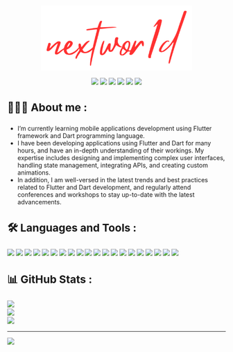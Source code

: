<p align="center">
  <a href="https://github.com/nextwor1d">
    <img height="150" src="https://github.com/nextwor1d/nextwor1d/blob/main/nextwor1d.png"/></a>
</p>

<p align="center">
  <a href="https://t.me/flutter_ninja"><img src="https://img.shields.io/badge/telegram-1da1f2?style=for-the-badge&logo=telegram&logoColor=white&color=27a0df"/></a> 
  <a href="https://instagram.com/flutter_hero"><img src="https://img.shields.io/badge/INSTAGRAM-E1306C?style=for-the-badge&logo=instagram&logoColor=white"/></a>
  <a href="https://youtube.com/@nextwor1d"><img src="https://img.shields.io/badge/youtube-1da1f2?style=for-the-badge&logo=youtube&logoColor=white&color=ff0000&"/></a>
  <a href="https://stackoverflow.com/users/21555356"><img src="https://img.shields.io/badge/stackoverflow-f27f25?style=for-the-badge&logo=stackoverflow&logoColor=white&color=f27f25"/></a>
  <a href="https://twitter.com/nextwor1d"><img src="https://img.shields.io/badge/twitter-1da1f2?style=for-the-badge&logo=twitter&logoColor=white&color=1da1f2"/></a>
  <a href="https://linkedin.com/in/nextwor1d"><img src="https://img.shields.io/badge/linkedin-0c67c2?style=for-the-badge&logo=linkedin"/></a>
</p>


## <summary><h3>🧑🏻‍💻 About me :</h3></summary>

- I’m currently learning mobile applications development using Flutter framework and Dart programming language.
- I have been developing applications using Flutter and Dart for many hours, and have an in-depth understanding of their workings. My expertise includes designing and implementing complex user interfaces, handling state management, integrating APIs, and creating custom animations.
- In addition, I am well-versed in the latest trends and best practices related to Flutter and Dart development, and regularly attend conferences and workshops to stay up-to-date with the latest advancements.
  
## <summary><h3>🛠️ Languages and Tools :</h3></summary>

<a href="https://en.wikipedia.org/wiki/HTML5"><img src="https://img.shields.io/badge/HTML5-db4b31?logo=html5&logoColor=white"/></a>
<a href="https://en.wikipedia.org/wiki/CSS3"><img src="https://img.shields.io/badge/CSS3-1572b6?logo=CSS3&logoColor=white"/></a>
<a href="https://tailwindcss.com"><img src="https://img.shields.io/badge/TAILWIND%20CSS-38bdf8?logo=tailwindcss&logoColor=white"/></a>
<a href="https://en.wikipedia.org/wiki/JavaScript"><img src="https://img.shields.io/badge/JAVASCRIPT-f0db4f?logo=JAVASCRIPT&logoColor=white"/></a>
<a href="https://react.dev"><img src="https://img.shields.io/badge/REACT-149eca?logo=React&logoColor=white"/></a>
<a href="https://nextjs.org"><img src="https://img.shields.io/badge/NEXT.JS-black?logo=nextdotjs&logoColor=white"/></a>
<a href="https://nodejs.org"><img src="https://img.shields.io/badge/NODE.JS-79b300?logo=nodedotjs&logoColor=white"/></a>
<a href="https://www.postgresql.org"><img src="https://img.shields.io/badge/POSTGRESQL-699dc9?logo=postgresql&logoColor=white"/></a>
<a href="https://graphql.org"><img src="https://img.shields.io/badge/GRAPHQL-de33a6?logo=GRAPHQL&logoColor=white"/></a>
<a href="https://dart.dev"><img src="https://img.shields.io/badge/DART-2bb7f6?logo=DART&logoColor=white"/></a>
<a href="https://flutter.dev"><img src="https://img.shields.io/badge/FLUTTER-015393?logo=flutter&logoColor=white"/></a>
<a href="https://firebase.google.com"><img src="https://img.shields.io/badge/FIREBASE-ffcb2b?logo=FIREBASE&logoColor=white"/></a>
<a href="https://go.dev"><img src="https://img.shields.io/badge/GO-79d4fd?logo=go&logoColor=white"/></a>
<a href="https://www.python.org"><img src="https://img.shields.io/badge/PYTHON-ffe468?logo=PYTHON&logoColor=white"/></a>
<a href="https://github.com"><img src="https://img.shields.io/badge/GITHUB-black?logo=GITHUB&logoColor=white"/></a>
<a href="https://git-scm.com"><img src="https://img.shields.io/badge/GIT-e84e31?logo=git&logoColor=white"/></a>
<a href="https://code.visualstudio.com"><img src="https://img.shields.io/badge/VSCODE-3c99d4?logo=visualstudio&logoColor=white"/></a>
<a href="https://www.figma.com"><img src="https://img.shields.io/badge/FIGMA-f76e5f?logo=FIGMA&logoColor=white"/></a>
<a href="https://www.canva.com"><img src="https://img.shields.io/badge/CANVA-5440e2?logo=CANVA&logoColor=white"/></a>
<a href="https://openai.com"><img src="https://img.shields.io/badge/OPENAI-6ea194?logo=OPENAI&logoColor=white"/></a>


## <summary><h3>📊 GitHub Stats :</h3></summary>

![](https://github-readme-stats.vercel.app/api?username=nextwor1d&theme=dark&hide_border=false&include_all_commits=true&count_private=true)<br/>
![](https://github-readme-streak-stats.herokuapp.com/?user=nextwor1d&theme=dark&hide_border=false)<br/>
![](https://github-readme-stats.vercel.app/api/top-langs/?username=nextwor1d&theme=dark&hide_border=false&include_all_commits=true&count_private=true&layout=compact)

---
[![](https://visitcount.itsvg.in/api?id=nextwor1d&label=Profile%20Views&color=12&icon=0&pretty=true)](https://visitcount.itsvg.in)
